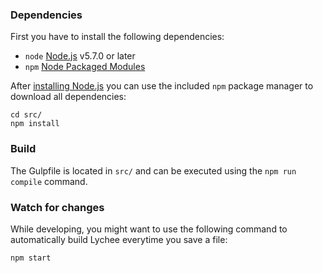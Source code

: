 ### Dependencies

First you have to install the following dependencies:

- `node` [Node.js](http://nodejs.org) v5.7.0 or later
- `npm` [Node Packaged Modules](https://www.npmjs.org)

After [installing Node.js](http://nodejs.org) you can use the included
`npm` package manager to download all dependencies:

	cd src/
	npm install

### Build

The Gulpfile is located in `src/` and can be executed using the
`npm run compile` command.

### Watch for changes

While developing, you might want to use the following command to
automatically build Lychee everytime you save a file:

	npm start
